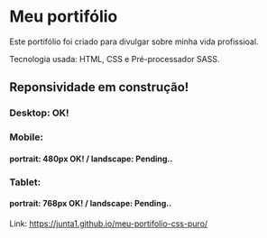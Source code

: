# Meu portifólio
Este portifólio foi criado para divulgar sobre minha vida profissioal.

Tecnologia usada: HTML, CSS e Pré-processador SASS.

## Reponsividade em construção!
### Desktop: OK!
### Mobile: 
#### portrait: 480px OK! / landscape: Pending..
### Tablet:
#### portrait: 768px OK! / landscape: Pending..

Link: https://junta1.github.io/meu-portifolio-css-puro/
